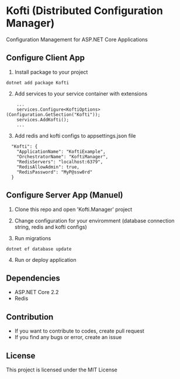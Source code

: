 # Kofti (Distributed Configuration Manager)
Configuration Management for ASP.NET Core Applications

## Configure Client App

1. Install package to your project

```
dotnet add package Kofti
```

2. Add services to your service container with extensions

```
    ...
    services.Configure<KoftiOptions>(Configuration.GetSection("Kofti"));
    services.AddKofti();
    ...
```

3. Add redis and kofti configs to appsettings.json file

```
  "Kofti": {
    "ApplicationName": "KoftiExample",
    "OrchestratorName": "KoftiManager",
    "RedisServers": "localhost:6379",
    "RedisAllowAdmin": true,
    "RedisPassword": "MyP@ssw0rd"
  }
```

## Configure Server App (Manuel)

1. Clone this repo and open 'Kofti.Manager' project

2. Change configuration for your enviromment (database connection string, redis and kofti configs)

3. Run migrations
```
dotnet ef database update
```

4. Run or deploy application

## Dependencies

* ASP.NET Core 2.2
* Redis

## Contribution

* If you want to contribute to codes, create pull request
* If you find any bugs or error, create an issue

## License

This project is licensed under the MIT License

